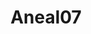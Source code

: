 ---
title: Aneal07
github: https://github.com/Aneal07
mode: dark
transition: 1s
score: 78.4
archetype:
- GIF
- Little Bit of Everything
---